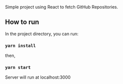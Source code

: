 Simple project using React to fetch GitHub Repositories.

## How to run

In the project directory, you can run:

### `yarn install`

then,

### `yarn start`

Server will run at localhost:3000
